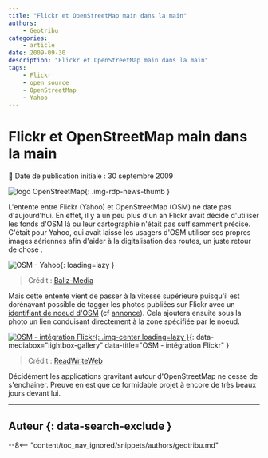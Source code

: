 ```yaml
---
title: "Flickr et OpenStreetMap main dans la main"
authors:
    - Geotribu
categories:
    - article
date: 2009-09-30
description: "Flickr et OpenStreetMap main dans la main"
tags:
    - Flickr
    - open source
    - OpenStreetMap
    - Yahoo
---
```


# Flickr et OpenStreetMap main dans la main

:calendar: Date de publication initiale : 30 septembre 2009

![logo OpenStreetMap](https://cdn.geotribu.fr/img/logos-icones/OpenStreetMap/Openstreetmap.png "logo OpenStreetMap"){: .img-rdp-news-thumb }

L'entente entre Flickr (Yahoo) et OpenStreetMap (OSM) ne date pas d'aujourd'hui. En effet, il y a un peu plus d'un an Flickr avait décidé d'utiliser les fonds d'OSM là ou leur cartographie n'était pas suffisamment précise. C'était pour Yahoo, qui avait laissé les usagers d'OSM utiliser ses propres images aériennes afin d'aider à la digitalisation des routes, un juste retour de chose .

![OSM - Yahoo](http://baliz-geospatial.com/images/mediatheque/2008-08/yahoo-osm.jpg "OSM - Yahoo"){: loading=lazy }

> Crédit : [Baliz-Media](http://media.baliz-geospatial.com/fr/blogue/flickr-de-yahoo-fait-appel-aux-donnees-OpenStreetMap)

Mais cette entente vient de passer à la vitesse supérieure puisqu'il est dorénavant possible de tagger les photos publiées sur Flickr avec un [identifiant de noeud d'OSM](https://wiki.openstreetmap.org/wiki/FR:Elements) (cf [annonce](http://code.flickr.com/blog/2009/09/28/thats-maybe-a-bit-too-dorky-even-for-us/)). Cela ajoutera ensuite sous la photo un lien conduisant directement à la zone spécifiée par le noeud.

[![OSM - intégration Flickr](https://cdn.geotribu.fr/img/articles-blog-rdp/articles/2009/osm_flickr_integration.jpg "OSM - intégration Flickr"){: .img-center loading=lazy }](https://cdn.geotribu.fr/img/articles-blog-rdp/articles/2009/osm_flickr_integration.jpg){: data-mediabox="lightbox-gallery" data-title="OSM - intégration Flickr" }

> Crédit : [ReadWriteWeb](http://www.readwriteweb.com/archives/flickr_now_supports_openstreetmap_tags.php)

Décidément les applications gravitant autour d'OpenStreetMap ne cesse de s'enchainer. Preuve en est que ce formidable projet à encore de très beaux jours devant lui.

----

## Auteur {: data-search-exclude }

--8<-- "content/toc_nav_ignored/snippets/authors/geotribu.md"
